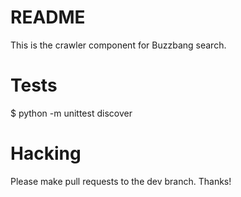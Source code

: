 # README #

This is the crawler component for Buzzbang search.

# Tests #
$ python -m unittest discover

# Hacking #
Please make pull requests to the dev branch. Thanks!
